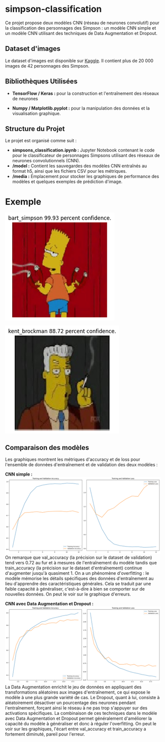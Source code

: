 # simpson-classification

Ce projet propose deux modèles CNN (réseau de neurones convolutif) pour la classification des personnages des Simpson : un modèle CNN simple et un modèle CNN utilisant des techniques de Data Augmentation et Dropout.

## Dataset d'images 

Le dataset d'images est disponible sur [Kaggle](https://www.kaggle.com/datasets/alexattia/the-simpsons-characters-dataset). Il contient plus de 20 000 images de 42 personnages des Simpson. 

## Bibliothèques Utilisées
  
- **TensorFlow / Keras :** pour la construction et l'entraînement des réseaux de neurones

- **Numpy / Matplotlib.pyplot :** pour la manipulation des données et la visualisation graphique.

## Structure du Projet

Le projet est organisé comme suit :
- **simpsons_classification.ipynb :** Jupyter Notebook contenant le code pour le classificateur de personnages Simpsons utilisant des réseaux de neurones convolutionnels (CNN).
- **/model :** Contient les sauvegardes des modèles CNN entraînés au format h5, ainsi que les fichiers CSV pour les métriques.
- **/media :** Emplacement pour stocker les graphiques de performance des modèles et quelques exemples de prédiction d'image.

# Exemple 
![Bart](media/bart_output.png)

![Kent](media/kent_output.png)

## Comparaison des modèles 
Les graphiques montrent les métriques d'accuracy et de loss pour l'ensemble de données d'entraînement et de validation des deux modèles :

**CNN simple :**
![Graphique](media/metrics_modele_simple.png)
On remarque que val_accuracy (la précision sur le dataset de validation) tend vers 0.72 au fur et à mesures de l'entraînement du modèle tandis que train_accuracy (la précision sur le dataset d'entraînement) continue d'augmenter jusqu'à quasiment 1. 
On a un phénomène d'overfitting : le modèle mémorise les détails spécifiques des données d'entraînement au lieu d'apprendre des caractéristiques générales. Cela se traduit par une faible capacité à généraliser, c'est-à-dire à bien se comporter sur de nouvelles données. On peut le voir sur le graphique d'erreurs.

**CNN avec Data Augmentation et Dropout :**
![Graphique](media/metrics_modele_dataaugmentation_dropout.png)
La Data Augmentation enrichit le jeu de données en appliquant des transformations aléatoires aux images d'entraînement, ce qui expose le modèle à une plus grande variété de cas. 
Le Dropout, quant à lui, consiste à aléatoirement désactiver un pourcentage des neurones pendant l'entraînement, forçant ainsi le réseau à ne pas trop s'appuyer sur des activations spécifiques.
La combinaison de ces techniques dans le modèle avec Data Augmentation et Dropout permet généralement d'améliorer la capacité du modèle à généraliser et donc à réguler l'overfitting. On peut le voir sur les graphiques, l'écart entre val_accuracy et train_accuracy a fortement diminuté, pareil pour l'erreur.
